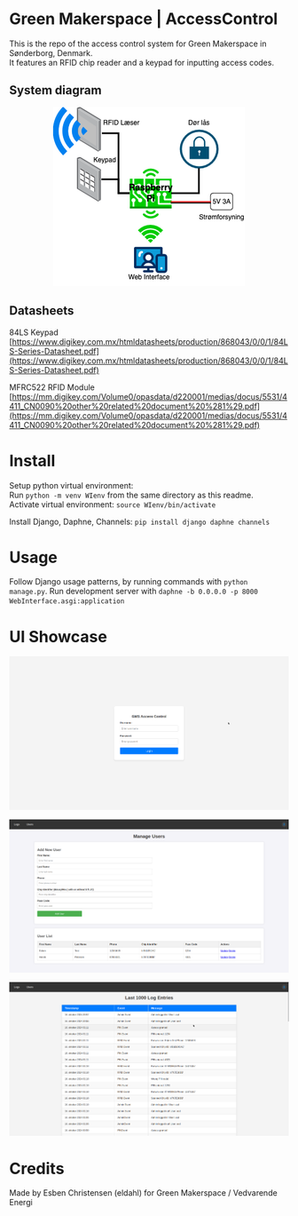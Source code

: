 # Green Makerspace | AccessControl
This is the repo of the access control system for Green Makerspace in Sønderborg, Denmark.  
It features an RFID chip reader and a keypad for inputting access codes.

## System diagram
<p align="center">
  <img src="img/diagram.png" alt="System diagram"/>
</p> 

## Datasheets
84LS Keypad  
[https://www.digikey.com.mx/htmldatasheets/production/868043/0/0/1/84LS-Series-Datasheet.pdf](https://www.digikey.com.mx/htmldatasheets/production/868043/0/0/1/84LS-Series-Datasheet.pdf)

MFRC522 RFID Module  
[https://mm.digikey.com/Volume0/opasdata/d220001/medias/docus/5531/4411_CN0090%20other%20related%20document%20%281%29.pdf](https://mm.digikey.com/Volume0/opasdata/d220001/medias/docus/5531/4411_CN0090%20other%20related%20document%20%281%29.pdf)

# Install
Setup python virtual environment:	
Run `python -m venv WIenv` from the same directory as this readme.  
Activate virtual environment:
`source WIenv/bin/activate`

Install Django, Daphne, Channels:
`pip install django daphne channels`  

# Usage
Follow Django usage patterns, by running commands with `python manage.py`.
Run development server with `daphne -b 0.0.0.0 -p 8000 WebInterface.asgi:application` 

# UI Showcase
<p align="center">
  <img src="img/login.png" alt="Login page"/>
</p>  
<p align="center">
  <img src="img/manage-users.png" alt="Manage Users page"/>
</p>  
<p align="center">
  <img src="img/logs.png" alt="Logs page"/>
</p>  

# Credits
Made by Esben Christensen (eldahl) for Green Makerspace / Vedvarende Energi
